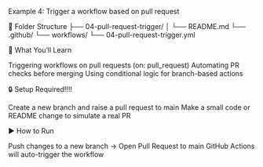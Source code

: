 Example 4: Trigger a workflow based on pull request

📁 Folder Structure
├── 04-pull-request-trigger/
│   └── README.md
└── .github/
    └── workflows/
        └── 04-pull-request-trigger.yml


🎯 What You’ll Learn

Triggering workflows on pull requests (on: pull_request)
Automating PR checks before merging
Using conditional logic for branch-based actions

🔒 Setup Required!!!!

Create a new branch and raise a pull request to main
Make a small code or README change to simulate a real PR

▶️ How to Run

Push changes to a new branch → Open Pull Request to main
GitHub Actions will auto-trigger the workflow
